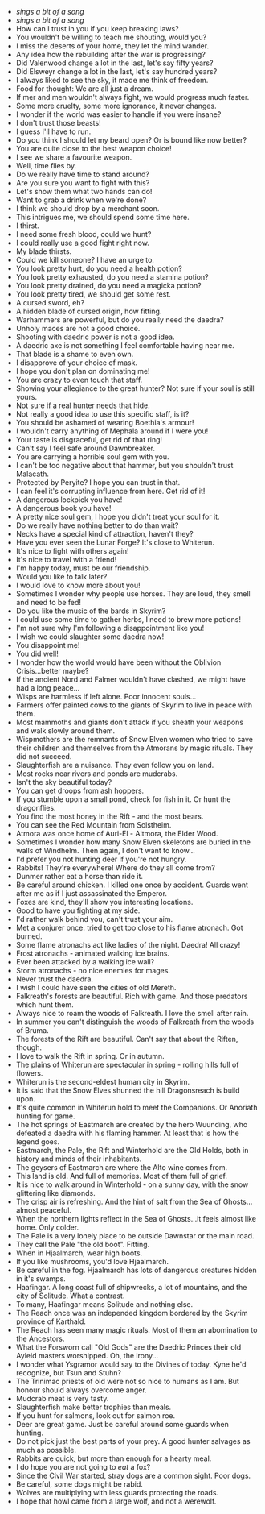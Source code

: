 - *sings a bit of a song*
- *sings a bit of a song*
- How can I trust in you if you keep breaking laws?
- You wouldn't be willing to teach me shouting, would you?
- I miss the deserts of your home, they let the mind wander.
- Any idea how the rebuilding after the war is progressing?
- Did Valenwood change a lot in the last, let's say fifty years?
- Did Elsweyr change a lot in the last, let's say hundred years?
- I always liked to see the sky, it made me think of freedom.
- Food for thought: We are all just a dream.
- If mer and men wouldn't always fight, we would progress much faster.
- Some more cruelty, some more ignorance, it never changes.
- I wonder if the world was easier to handle if you were insane?
- I don't trust those beasts!
- I guess I'll have to run.
- Do you think I should let my beard open? Or is bound like now better?
- You are quite close to the best weapon choice!
- I see we share a favourite weapon.
- Well, time flies by.
- Do we really have time to stand around?
- Are you sure you want to fight with this?
- Let's show them what two hands can do!
- Want to grab a drink when we're done?
- I think we should drop by a merchant soon.
- This intrigues me, we should spend some time here.
- I thirst.
- I need some fresh blood, could we hunt?
- I could really use a good fight right now.
- My blade thirsts.
- Could we kill someone? I have an urge to.
- You look pretty hurt, do you need a health potion?
- You look pretty exhausted, do you need a stamina potion?
- You look pretty drained, do you need a magicka potion?
- You look pretty tired, we should get some rest.
- A cursed sword, eh?
- A hidden blade of cursed origin, how fitting.
- Warhammers are powerful, but do you really need the daedra?
- Unholy maces are not a good choice.
- Shooting with daedric power is not a good idea.
- A daedric axe is not something I feel comfortable having near me.
- That blade is a shame to even own.
- I disapprove of your choice of mask.
- I hope you don't plan on dominating me!
- You are crazy to even touch that staff.
- Showing your allegiance to the great hunter? Not sure if your soul is still yours.
- Not sure if a real hunter needs that hide.
- Not really a good idea to use this specific staff, is it?
- You should be ashamed of wearing Boethia's armour!
- I wouldn't carry anything of Mephala around if I were you!
- Your taste is disgraceful, get rid of that ring!
- Can't say I feel safe around Dawnbreaker.
- You are carrying a horrible soul gem with you.
- I can't be too negative about that hammer, but you shouldn't trust Malacath.
- Protected by Peryite? I hope you can trust in that.
- I can feel it's corrupting influence from here. Get rid of it!
- A dangerous lockpick you have!
- A dangerous book you have!
- A pretty nice soul gem, I hope you didn't treat your soul for it.
- Do we really have nothing better to do than wait?
- Necks have a special kind of attraction, haven't they?
- Have you ever seen the Lunar Forge? It's close to Whiterun.
- It's nice to fight with others again!
- It's nice to travel with a friend!
- I'm happy today, must be our friendship.
- Would you like to talk later?
- I would love to know more about you!
- Sometimes I wonder why people use horses. They are loud, they smell and need to be fed!
- Do you like the music of the bards in Skyrim?
- I could use some time to gather herbs, I need to brew more potions!
- I'm not sure why I'm following a disappointment like you!
- I wish we could slaughter some daedra now!
- You disappoint me!
- You did well!
- I wonder how the world would have been without the Oblivion Crisis...better maybe?
- If the ancient Nord and Falmer wouldn't have clashed, we might have had a long peace...
- Wisps are harmless if left alone. Poor innocent souls...
- Farmers offer painted cows to the giants of Skyrim to live in peace with them.
- Most mammoths and giants don't attack if you sheath your weapons and walk slowly around them.
- Wispmothers are the remnants of Snow Elven women who tried to save their children and themselves from the Atmorans by magic rituals. They did not succeed.
- Slaughterfish are a nuisance. They even follow you on land.
- Most rocks near rivers and ponds are mudcrabs.
- Isn't the sky beautiful today?
- You can get droops from ash hoppers.
- If you stumble upon a small pond, check for fish in it. Or hunt the dragonflies.
- You find the most honey in the Rift - and the most bears.
- You can see the Red Mountain from Solstheim.
- Atmora was once home of Auri-El - Altmora, the Elder Wood.
- Sometimes I wonder how many Snow Elven skeletons are buried in the walls of Windhelm. Then again, I don't want to know...
- I'd prefer you not hunting deer if you're not hungry.
- Rabbits! They're everywhere! Where do they all come from?
- Dunmer rather eat a horse than ride it.
- Be careful around chicken. I killed one once by accident. Guards went after me as if I just assassinated the Emperor.
- Foxes are kind, they'll show you interesting locations.
- Good to have you fighting at my side.
- I'd rather walk behind you, can't trust your aim.
- Met a conjurer once. tried to get too close to his flame atronach. Got burned.
- Some flame atronachs act like ladies of the night. Daedra! All crazy!
- Frost atronachs - animated walking ice brains.
- Ever been attacked by a walking ice wall?
- Storm atronachs - no nice enemies for mages.
- Never trust the daedra.
- I wish I could have seen the cities of old Mereth.
- Falkreath's forests are beautiful. Rich with game. And those predators which hunt them.
- Always nice to roam the woods of Falkreath. I love the smell after rain.
- In summer you can't distinguish the woods of Falkreath from the woods of Bruma.
- The forests of the Rift are beautiful. Can't say that about the Riften, though.
- I love to walk the Rift in spring. Or in autumn.
- The plains of Whiterun are spectacular in spring - rolling hills full of flowers.
- Whiterun is the second-eldest human city in Skyrim.
- It is said that the Snow Elves shunned the hill Dragonsreach is build upon.
- It's quite common in Whiterun hold to meet the Companions. Or Anoriath hunting for game.
- The hot springs of Eastmarch are created by the hero Wuunding, who defeated a daedra with his flaming hammer. At least that is how the legend goes.
- Eastmarch, the Pale, the Rift and Winterhold are the Old Holds, both in history and minds of their inhabitants.
- The geysers of Eastmarch are where the Alto wine comes from.
- This land is old. And full of memories. Most of them full of grief.
- It is nice to walk around in Winterhold - on a sunny day, with the snow glittering like diamonds.
- The crisp air is refreshing. And the hint of salt from the Sea of Ghosts... almost peaceful.
- When the northern lights reflect in the Sea of Ghosts...it feels almost like home. Only colder.
- The Pale is a very lonely place to be outside Dawnstar or the main road.
- They call the Pale "the old boot". Fitting.
- When in Hjaalmarch, wear high boots.
- If you like mushrooms, you'd love Hjaalmarch.
- Be careful in the fog. Hjaalmarch has lots of dangerous creatures hidden in it's swamps.
- Haafingar. A long coast full of shipwrecks, a lot of mountains, and the city of Solitude. What a contrast.
- To many, Haafingar means Solitude and nothing else.
- The Reach once was an independed kingdom bordered by the Skyrim province of Karthald.
- The Reach has seen many magic rituals. Most of them an abomination to the Ancestors.
- What the Forsworn call "Old Gods" are the Daedric Princes their old Ayleid masters worshipped. Oh, the irony...
- I wonder what Ysgramor would say to the Divines of today. Kyne he'd recognize, but Tsun and Stuhn?
- The Trinimac priests of old were not so nice to humans as I am. But honour should always overcome anger.
- Mudcrab meat is very tasty.
- Slaughterfish make better trophies than meals.
- If you hunt for salmons, look out for salmon roe.
- Deer are great game. Just be careful around some guards when hunting.
- Do not pick just the best parts of your prey. A good hunter salvages as much as possible.
- Rabbits are quick, but more than enough for a hearty meal.
- I do hope you are not going to *eat* a fox?
- Since the Civil War started, stray dogs are a common sight. Poor dogs.
- Be careful, some dogs might be rabid.
- Wolves are multiplying with less guards protecting the roads.
- I hope that howl came from a large wolf, and not a werewolf.
